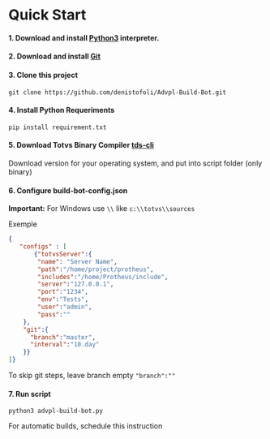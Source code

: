 # Quick Start

#### 1. Download and install [Python3](https://www.python.org/) interpreter.

#### 2. Download and install [Git](https://git-scm.com/)

#### 3. Clone this project
```git clone https://github.com/denistofoli/Advpl-Build-Bot.git```

#### 4. Install Python Requeriments
```pip install requirement.txt```

#### 5. Download Totvs Binary Compiler [tds-cli](https://github.com/totvs/tds-ls)
Download version for your operating system, and put into script folder (only binary)

#### 6. Configure build-bot-config.json
**Important:** For Windows use ```\\``` like ```c:\\totvs\\sources```

Exemple
```json
{
   "configs" : [
       {"totvsServer":{
        "name": "Server Name",
        "path":"/home/project/protheus",
        "includes":"/home/Protheus/include",
        "server":"127.0.0.1",
        "port":"1234",
        "env":"Tests",
        "user":"admin",
        "pass":""
    },
    "git":{
      "branch":"master",
      "interval":"10.day"  
    }}
]}
```

To skip git steps, leave branch empty ```"branch":""```


#### 7. Run script
```python3 advpl-build-bot.py```

For automatic builds, schedule this instruction
